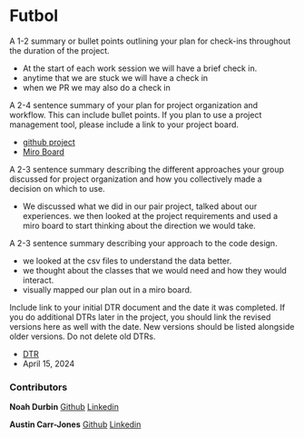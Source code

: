 # Futbol

A 1-2 summary or bullet points outlining your plan for check-ins throughout the duration of the project.

- At the start of each work session we will have a brief check in. 
- anytime that we are stuck we will have a check in
- when we PR we may also do a check in

A 2-4 sentence summary of your plan for project organization and workflow. This can include bullet points. If you plan to use a project management tool, please include a link to your project board.

- [github project](https://github.com/users/noahdurbin/projects/2/views/1)
- [Miro Board](https://miro.com/app/board/uXjVKTnYqIg=/)

A 2-3 sentence summary describing the different approaches your group discussed for project organization and how you collectively made a decision on which to use.

- We discussed what we did in our pair project, talked about our experiences. we then looked at the project requirements and used a miro board to start thinking about the direction we would take.

A 2-3 sentence summary describing your approach to the code design.

- we looked at the csv files to understand the data better. 
- we thought about the classes that we would need and how they would interact.
- visually mapped our plan out in a miro board.

Include link to your initial DTR document and the date it was completed. If you do additional DTRs later in the project, you should link the revised versions here as well with the date. New versions should be listed alongside older versions. Do not delete old DTRs.

- [DTR](https://docs.google.com/document/d/13hiA8hj1HZM2o0zTHhRX0_qsNTrrIfLpKwEomGIiEME/edit)
- April 15, 2024

### Contributors
**Noah Durbin**
[Github](https://github.com/noahdurbin)
[Linkedin](https://www.linkedin.com/feed/)

**Austin Carr-Jones**
[Github](https://github.com/austincarrjones)
[Linkedin](https://www.linkedin.com/in/austin-carr-jones-47413557/)

